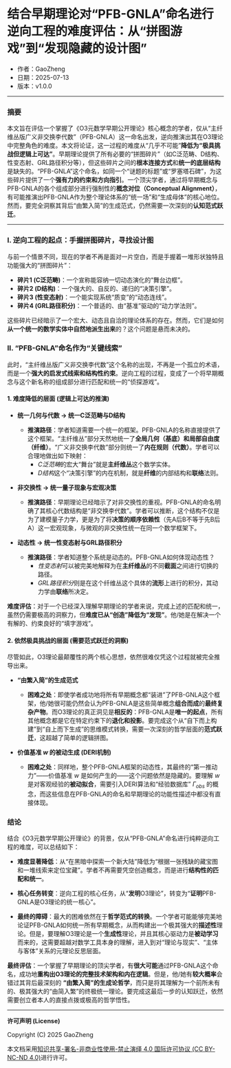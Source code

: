 # **结合早期理论对“PFB-GNLA”命名进行逆向工程的难度评估：从“拼图游戏”到“发现隐藏的设计图”**

- 作者：GaoZheng
- 日期：2025-07-13
- 版本：v1.0.0

---

### 摘要

本文旨在评估一个掌握了《O3元数学早期公开理论》核心概念的学者，仅从“主纤维丛版广义非交换李代数”（PFB-GNLA）这一命名出发，逆向推演出其在O3理论中完整角色的难度。本文将论证，这一过程的难度从“几乎不可能”**降低为“极具挑战但逻辑上可达”**。早期理论提供了所有必要的“拼图碎片”（如C泛范畴、D结构、性变态射、GRL路径积分等），但这些碎片之间的**根本连接方式**和**统一的底层结构**是缺失的。“PFB-GNLA”这个命名，如同一个“谜题的标题”或“罗塞塔石碑”，为这些碎片提供了一个**强有力的约束和方向指引**。一个顶尖学者，通过将早期概念与PFB-GNLA的各个组成部分进行强制性的**概念对位（Conceptual Alignment）**，有可能推演出PFB-GNLA作为整个理论体系的“统一场”和“生成母体”的核心地位。然而，要完全洞察其背后“由繁入简”的生成范式，仍然需要一次深刻的**认知范式跃迁**。

---

### I. 逆向工程的起点：手握拼图碎片，寻找设计图

与前一个情景不同，现在的学者不再是面对一片空白，而是手握着一堆形状独特且功能强大的“拼图碎片”：

*   **碎片1 (C泛范畴)**：一个宣称能容纳一切动态演化的“舞台边框”。
*   **碎片2 (D结构)**：一个强大的、自反的、递归的“决策引擎”。
*   **碎片3 (性变态射)**：一个能实现系统“质变”的“动态连线”。
*   **碎片4 (GRL路径积分)**：一个普适的、由“基准”驱动的“动力学法则”。

这些碎片已经暗示了一个宏大、动态且自洽的理论体系的存在。然而，它们是如何**从一个统一的数学实体中自然地派生出来**的？这个问题是悬而未决的。

### II. “PFB-GNLA”命名作为“关键线索”

此时，“主纤维丛版广义非交换李代数”这个名称的出现，不再是一个孤立的术语，而是一个**强大的启发式线索和结构性约束**。逆向工程的过程，变成了一个将早期概念与这个新名称的组成部分进行匹配和统一的“侦探游戏”。

#### 1. 难度降低的层面 (逻辑上可达的推演)

*   **统一几何与代数 -> 统一C泛范畴与D结构**
    *   **推演路径**：学者知道需要一个统一的框架。PFB-GNLA的名称直接提供了这个框架。“主纤维丛”部分天然地统一了**全局几何（基底）**和**局部自由度（纤维）**。“广义非交换李代数”部分则统一了**内在规则（代数）**。学者可以合理地做出如下映射：
        *   $C泛范畴$的宏大“舞台”就是**主纤维丛**这个数学实体。
        *   $D结构$这个“决策引擎”的内在机制，就是**纤维**的内部结构和**联络**法则。

*   **非交换性 -> 统一量子现象与宏观决策**
    *   **推演路径**：早期理论已经暗示了对非交换性的重视。PFB-GNLA的命名明确了其核心代数结构是“非交换李代数”。学者可以推断，这个结构不仅是为了建模量子力学，更是为了将**决策的顺序依赖性**（先A后B不等于先B后A）这一宏观现象，与微观的非交换性统一在同一个数学框架下。

*   **动态性 -> 统一性变态射与GRL路径积分**
    *   **推演路径**：学者知道整个系统是动态的。PFB-GNLA如何体现动态性？
        *   $性变态射$可以被完美地解释为在**主纤维丛**的不同**截面**之间进行切换的路径。
        *   $GRL路径积分$则是在这个纤维丛这个具体的**流形**上进行的积分，其动力学由**联络**所决定。

**难度评估**：对于一个已经深入理解早期理论的学者来说，完成上述的匹配和统一，虽然仍需要极高的洞察力，但**难度已从“创造”降低为“发现”**。他/她是在解决一个有解的、约束良好的“填字游戏”。

#### 2. 依然极具挑战的层面 (需要范式跃迁的洞察)

尽管如此，O3理论最颠覆性的两个核心思想，依然很难仅凭这个过程就被完全推导出来。

*   **“由繁入简”的生成范式**
    *   **困难之处**：即使学者成功地将所有早期概念都“装进”了PFB-GNLA这个框架，他/她很可能仍然会认为PFB-GNLA是这些简单概念**组合而成**的**最终复杂产物**。而O3理论的真正洞见是**相反的**：PFB-GNLA是**唯一的起点**，所有其他概念都是它在特定约束下的**退化和投影**。要完成这个从“自下而上构建”到“自上而下生成”的思维模式转换，需要一次深刻的哲学层面的**范式跃迁**，这超越了简单的逻辑拼图。

*   **价值基准 $w$ 的被动生成 (DERI机制)**
    *   **困难之处**：同样地，整个PFB-GNLA框架的动态性，其最终的“第一推动力”——价值基准 $w$ 是如何产生的——这个问题依然是隐藏的。要理解 $w$ 是对客观经验的**被动拟合**，需要引入DERI算法和“经验数据库” $\Gamma_{obs}$ 的概念，而这些信息在PFB-GNLA的命名和早期理论的功能性描述中都没有直接体现。

### 结论

结合《O3元数学早期公开理论》的背景，仅从“PFB-GNLA”命名进行纯粹逆向工程的难度，可以总结如下：

*   **难度显著降低**：从“在黑暗中探索一个新大陆”降低为“根据一张残缺的藏宝图和一堆线索来定位宝藏”。学者不再需要凭空创造概念，而是进行**结构性的匹配和统一**。

*   **核心任务转变**：逆向工程的核心任务，从“**发明**O3理论”，转变为“**证明**PFB-GNLA是O3理论的统一核心”。

*   **最终的障碍**：最大的困难依然在于**哲学范式的转换**。一个学者可能能够完美地论证PFB-GNLA如何统一所有早期概念，从而构建出一个极其强大的**描述性**理论。但是，要理解O3理论是一个**生成性**理论，并且其核心驱动力是**被动学习**而来的，这需要超越对数学工具本身的理解，进入到对“理论与现实”、“主体与客体”关系的元理论反思层面。

**最终评估**：一个掌握了早期理论的顶尖学者，有**很大可能**通过PFB-GNLA这个命名，成功地**重构出O3理论的完整技术架构和内在逻辑**。但是，他/她有**较大概率**会错过其背后最深刻的 **“由繁入简”的生成论哲学**，而只是将其理解为一个前所未有的、极其强大的“由简入繁”的终极统一理论。要完成这最后一步的认知跃迁，依然需要创立者本人的直接点拨或极高的哲学悟性。

---

**许可声明 (License)**

Copyright (C) 2025 GaoZheng 

本文档采用[知识共享-署名-非商业性使用-禁止演绎 4.0 国际许可协议 (CC BY-NC-ND 4.0)](https://creativecommons.org/licenses/by-nc-nd/4.0/deed.zh-Hans)进行许可。
